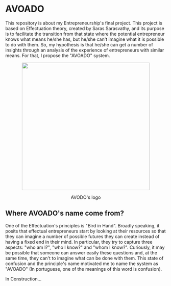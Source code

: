 # AVOADO
This repository is about my Entrepreneurship's final project. This project is based on Effectuation theory, created by Saras Sarasvathy, and its purpose is to facilitate the transition from that state where the potential entrepreneur knows what means he/she has, but he/she can't imagine what it is possible to do with them. So, my hypothesis is that he/she can get a number of insights through an analysis of the experience of entrepreneurs with similar means. For that, I propose the "AVOADO" system.

<p align="center">
  <img src="https://user-images.githubusercontent.com/41930269/121431036-43ade000-c94f-11eb-8abc-554de794303e.png" width="400">
</p>
<p align="center">
  AVODO's logo  
</p>

## Where AVOADO's name come from?
One of the Effectuation's principles is "Bird in Hand". Broadly speaking, it posits that effectual entrepreneurs start by looking at their resources so that they can imagine a number of possible futures they can create instead of having a fixed end in their mind. In particular, they try to capture three aspects: "who am I?", "who I know?" and "whom I know?". Curiously, it may be possible that someone can answer easily these questions and, at the same time, they can't to imagine what can be done with them. This state of confusion and the principle's name motivated me to name the system as "AVOADO" (In portuguese, one of the meanings of this word is confusion). 

In Construction...
